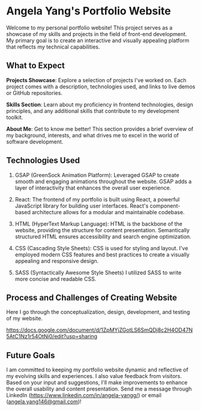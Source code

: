 # Angela Yang's Portfolio Website

Welcome to my personal portfolio website! This project serves as a showcase of my skills and projects in the field of front-end development. My primary goal is to create an interactive and visually appealing platform that reflects my technical capabilities. 

## What to Expect

**Projects Showcase**: Explore a selection of projects I've worked on. Each project comes with a description, technologies used, and links to live demos or GitHub repositories.  

**Skills Section**: Learn about my proficiency in frontend technologies, design principles, and any additional skills that contribute to my development toolkit.  

**About Me**: Get to know me better! This section provides a brief overview of my background, interests, and what drives me to excel in the world of software development.  

## Technologies Used

1. GSAP (GreenSock Animation Platform):
Leveraged GSAP to create smooth and engaging animations throughout the website. GSAP adds a layer of interactivity that enhances the overall user experience.

2. React:
The frontend of my portfolio is built using React, a powerful JavaScript library for building user interfaces. React's component-based architecture allows for a modular and maintainable codebase.

3. HTML (HyperText Markup Language):
HTML is the backbone of the website, providing the structure for content presentation. Semantically structured HTML ensures accessibility and search engine optimization.

4. CSS (Cascading Style Sheets):
CSS is used for styling and layout. I've employed modern CSS features and best practices to create a visually appealing and responsive design.

5. SASS (Syntactically Awesome Style Sheets)
I utilized SASS to write more concise and readable CSS. 

## Process and Challenges of Creating Website
Here I go through the conceptualization, design, development, and testing of my website. 

https://docs.google.com/document/d/1ZpMYjZGotLS6SmQDj8c2H4OD47N5AtC1Nz1r54OtNi0/edit?usp=sharing

## Future Goals

I am committed to keeping my portfolio website dynamic and reflective of my evolving skills and experiences. I also value feedback from visitors. Based on your input and suggestions, I'll make improvements to enhance the overall usability and content presentation. Send me a message through LinkedIn (https://www.linkedin.com/in/angela-yangg/) or email (angela.yang146@gmail.com)!

